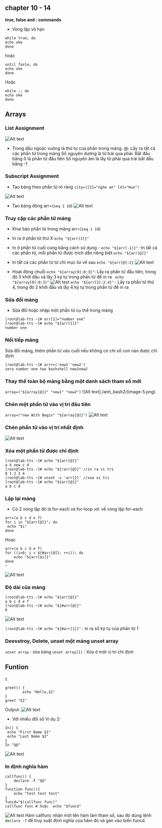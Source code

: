 ## chapter 10 - 14
**true, false and : commands**
- Vòng lặp vô hạn
```
while true; do
echo oke
done
```
hoặc 
```
until fasle; do
echo oke
done
```
Hoặc 
```
while :; do
echo oke
done
```

## Arrays
### List Assignment

![Alt text](./anh_bash2/image.png)
- Trong dấu ngoặc vuông là thứ tự của phần trong mảng.
@: Lấy ra tất cả các phần tử trong mảng
Số nguyên dương là từ trái qua phải. Bắt đầu bằng 0 là phần tử đầu tiên
Số nguyên âm là lấy từ phải qua trải bắt đầu bằng -1
### Subscript Assignment
- Tạo bảng theo phần tử rõ ràng 
`city=([3]="nghe an" [4]="Hue")`

![Alt text](./anh_bash2/image-1.png)
- Tạo bảng động
arr=(`seq 1 10`)
![Alt text](./anh_bash2/image-2.png)

### Truy cập các phần tử mảng
- Khai báo phần tử trong mảng
arr=(`seq 1 10`)

- In ra ở phần tử thứ X
`echo "${arr[3]}"`

- In ở phần tử cuối cùng bằng cách sử dụng -
`echo "${arr[-1]}"`
-In tất cả các phần tử, mỗi phần tử được trích dẫn riêng biệt
`echo "${arr[@]}"`
- In tất cả các phần tử từ chỉ mục lùi về sau 
`echo "${arr[@]:2}`
![Alt text](./anh_bash2/image-3.png)
- Hoạt động chuỗi
`echo "${array[0]:0:3}"`: Lấy ra phần tử đầu tiên, trong đó 0 khởi đầu và lấy 3 ký tự trong phần tử để in ra
` echo "${array[0]:0:3}"`
![Alt text](./anh_bash2/image-4.png)
`echo "${arr[3]:2:4}"` : Lấy ra phần tử thứ 4, trong đó 2 khởi đầu và lấy 4 ký tự trong phần tử để in ra

### Sửa đổi mảng
- Sửa đổi hoặc nhập một phần tử cụ thể trong mảng 
```
[root@lab-tts ~]# arr[1]="number one"
[root@lab-tts ~]# echo "${arr[1]}"
number one
```
### Nối tiếp mảng
Sửa đổi mảng, thêm phần tử vào cuối nếu không có chỉ số con nào được chỉ định
```
[root@lab-tts ~]# arr+=('new1''new2')
zero number one two bashshell new1new2
```
### Thay thế toàn bộ mảng bằng một danh sách tham số mới 
`array=("${array[@]}" "new1" "new2")`
![Alt text]./anh_bash2/(image-5.png)
### Chèn một phần tử vào vị trí đâu tiên
`array=("new With Begin" "${array[@]}")`
![Alt text](./anh_bash2/image-6.png)

### Chèn phần tử vào vị trí nhất định
![Alt text](./anh_bash2/image-7.png)

### Xóa một phần tử được chỉ định
```
[root@lab-tts ~]# echo "${arr[@]}"
a b new c d
[root@lab-tts ~]# echo "${!arr[@]}" //in ra vi tri
0 1 2 3 4
[root@lab-tts ~]# unset -v 'arr[2]' //xoa vi tri
[root@lab-tts ~]# echo "${arr[@]}"
a b c d
```
### Lặp lại mảng
- Có 2 vòng lặp đó là for-each và for-loop
vd: về vòng lặp for-each
```
arr=(a b c d e f)
for i in "${arr[@]}"; do
 echo "$i"
done
```
Hoac 
```
arr=(a b c d e f)
for ((i=0; i < ${#arr[@]}; ++i)); do
    echo "${arr[$i]}"
done
~
```
![Alt text](./anh_bash2/image-8.png)

### Độ dài của mảng 
```
[root@lab-tts ~]# echo "${arr[@]}"
a b c d e f
[root@lab-tts ~]# echo "${#arr[@]}"
6
```
![Alt text](./anh_bash2/image-9.png)


`[root@lab-tts ~]# echo "${#arr[1]}"` : in ra số ký tự của phần tử 1


### Deesstroy, Delete, unset một mảng unset array
`unset array` : xóa bảng 
`unset array[1]` : Xóa ở một vị trí chỉ định



## Funtion
c
```
greet() {
        echo "Hello,$1"
}
greet "$1"
```
Output: 
![Alt text](./anh_bash2/image-10.png)
- Với nhiều đối số Ví dụ 2:
```
In() {
 echo "First Name $1"
 echo "Last Name $2"
}
In "$@"
```
![Alt text](./anh_bash2/image-11.png)
### In định nghĩa hàm
```
callfunc() {
    declare -f "$@"
}
function func(){
    echo "test test test"
}
funcd="$(callfunc func)"
callfunc func # hoặc  echo "$funcd"
```
![Alt text](./anh_bash2/image-12.png)
Hàm callfunc nhận một tên hàm làm tham số, sau đó dùng lệnh `declare -f` để truy xuất định nghĩa của hàm đó và gán vào biến funcd.

